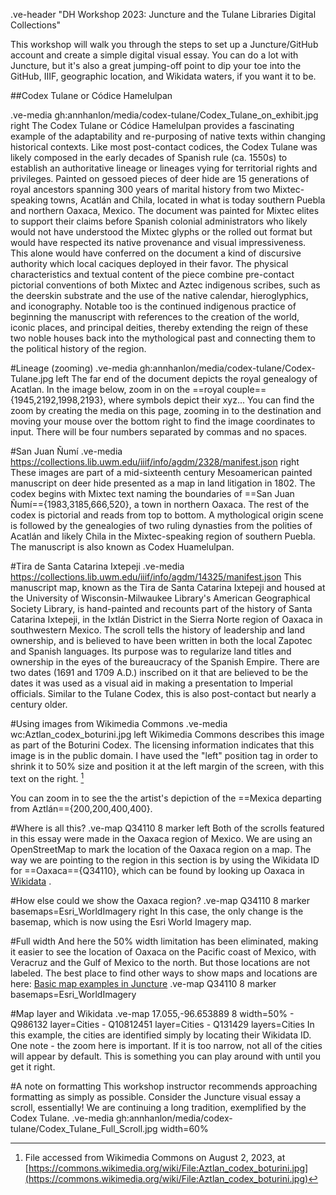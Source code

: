 .ve-header "DH Workshop 2023: Juncture and the Tulane Libraries Digital Collections"

This workshop will walk you through the steps to set up a Juncture/GitHub account and create a simple digital visual essay. You can do a lot with Juncture, but it's also a great jumping-off point to dip your toe into the GitHub, IIIF, geographic location, and Wikidata waters, if you want it to be. 

##Codex Tulane or Códice Hamelulpan

.ve-media gh:annhanlon/media/codex-tulane/Codex_Tulane_on_exhibit.jpg right
The Codex Tulane or Códice Hamelulpan provides a fascinating example of the adaptability and re-purposing of native texts within changing historical contexts.  Like most post-contact codices, the Codex Tulane was likely composed in the early decades of Spanish rule (ca. 1550s) to establish an authoritative lineage or lineages vying for territorial rights and privileges.  Painted on gessoed pieces of deer hide are 15 generations of royal ancestors spanning 300 years of marital history from two Mixtec-speaking towns, Acatlán and Chila, located in what is today southern Puebla and northern Oaxaca, Mexico.  The document was painted for Mixtec elites to support their claims before Spanish colonial administrators who likely would not have understood the Mixtec glyphs or the rolled out format but would have respected its native provenance and visual impressiveness.  This alone would have conferred on the document a kind of discursive authority which local caciques deployed in their favor. The physical characteristics and textual content of the piece combine pre-contact pictorial conventions of both Mixtec and Aztec indigenous scribes, such as the deerskin substrate and the use of the native calendar, hieroglyphics, and iconography.  Notable too is the continued indigenous practice of beginning the manuscript with references to the creation of the world, iconic places, and principal deities, thereby extending the reign of these two noble houses back into the mythological past and connecting them to the political history of the region.

#Lineage (zooming)
.ve-media gh:annhanlon/media/codex-tulane/Codex-Tulane.jpg left 
The far end of the document depicts the royal genealogy of Acatlan. In the image below, zoom in on the ==royal couple=={1945,2192,1998,2193}, where symbols depict their xyz... You can find the zoom by creating the media on this page, zooming in to the destination and moving your mouse over the bottom right to find the image coordinates to input. There will be four numbers separated by commas and no spaces. 

#San Juan Ñumí
.ve-media https://collections.lib.uwm.edu/iiif/info/agdm/2328/manifest.json right
These images are part of a mid-sixteenth century Mesoamerican painted manuscript on deer hide presented as a map in land litigation in 1802. The codex begins with Mixtec text naming the boundaries of ==San Juan Ñumí=={1983,3185,666,520}, a town in northern Oaxaca. The rest of the codex is pictorial and reads from top to bottom. A mythological origin scene is followed by the genealogies of two ruling dynasties from the polities of Acatlán and likely Chila in the Mixtec-speaking region of southern Puebla. The manuscript is also known as Codex Huamelulpan.

#Tira de Santa Catarina Ixtepeji
.ve-media https://collections.lib.uwm.edu/iiif/info/agdm/14325/manifest.json
This manuscript map, known as the Tira de Santa Catarina Ixtepeji and housed at the University of Wisconsin-Milwaukee Library's American Geographical Society Library, is hand-painted and recounts part of the history of Santa Catarina Ixtepeji, in the Ixtlán District in the Sierra Norte region of Oaxaca in southwestern Mexico. The scroll tells the history of leadership and land ownership, and is believed to have been written in both the local Zapotec and Spanish languages. Its purpose was to regularize land titles and ownership in the eyes of the bureaucracy of the Spanish Empire. There are two dates (1691 and 1709 A.D.) inscribed on it that are believed to be the dates it was used as a visual aid in making a presentation to Imperial officials. Similar to the Tulane Codex, this is also post-contact but nearly a century older.

#Using images from Wikimedia Commons
.ve-media wc:Aztlan_codex_boturini.jpg left
Wikimedia Commons describes this image as part of the Boturini Codex. The licensing information indicates that this image is in the public domain. I have used the "left" position tag in order to shrink it to 50% size and position it at the left margin of the screen, with this text on the right. [^1]

You can zoom in to see the the artist's depiction of the ==Mexica departing from Aztlán=={200,200,400,400}.


#Where is all this?
.ve-map Q34110 8 marker left
Both of the scrolls featured in this essay were made in the Oaxaca region of Mexico. We are using an OpenStreetMap to mark the location of the Oaxaca region on a map. The way we are pointing to the region in this section is by using the Wikidata ID for ==Oaxaca=={Q34110}, which can be found by looking up Oaxaca in [Wikidata](https://www.wikidata.org/) . 

#How else could we show the Oaxaca region?
.ve-map  Q34110 8 marker basemaps=Esri_WorldImagery right
In this case, the only change is the basemap, which is now using the Esri World Imagery map.

#Full width
And here the 50% width limitation has been eliminated, making it easier to see the location of Oaxaca on the Pacific coast of Mexico, with Veracruz and the Gulf of Mexico to the north. But those locations are not labeled. The best place to find other ways to show maps and locations are here: [Basic map examples in Juncture](https://www.juncture-digital.org/components/map?id=basic-map-examples)
.ve-map  Q34110 8 marker basemaps=Esri_WorldImagery 

#Map layer and Wikidata
.ve-map 17.055,-96.653889 8 width=50% 
    - Q986132 layer=Cities
    - Q10812451 layer=Cities
    - Q131429 layers=Cities
In this example, the cities are identified simply by locating their Wikidata ID. One note - the zoom here is important. If it is too narrow, not all of the cities will appear by default. This is something you can play around with until you get it right.     

[^1]: File accessed from Wikimedia Commons on August 2, 2023, at [https://commons.wikimedia.org/wiki/File:Aztlan_codex_boturini.jpg](https://commons.wikimedia.org/wiki/File:Aztlan_codex_boturini.jpg)

#A note on formatting
This workshop instructor recommends approaching formatting as simply as possible. Consider the Juncture visual essay a scroll, essentially! We are continuing a long tradition, exemplified by the Codex Tulane.
.ve-media gh:annhanlon/media/codex-tulane/Codex_Tulane_Full_Scroll.jpg width=60%


